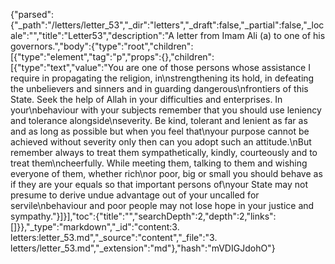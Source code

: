 {"parsed":{"_path":"/letters/letter_53","_dir":"letters","_draft":false,"_partial":false,"_locale":"","title":"Letter53","description":"A letter from Imam Ali (a) to one of his governors.","body":{"type":"root","children":[{"type":"element","tag":"p","props":{},"children":[{"type":"text","value":"You are one of those persons whose assistance I require in propagating the religion, in\nstrengthening its hold, in defeating the unbelievers and sinners and in guarding dangerous\nfrontiers of this State. Seek the help of Allah in your difficulties and enterprises. In your\nbehaviour with your subjects remember that you should use leniency and tolerance alongside\nseverity. Be kind, tolerant and lenient as far as and as long as possible but when you feel that\nyour purpose cannot be achieved without severity only then can you adopt such an attitude.\nBut remember always to treat them sympathetically, kindly, courteously and to treat them\ncheerfully. While meeting them, talking to them and wishing everyone of them, whether rich\nor poor, big or small you should behave as if they are your equals so that important persons of\nyour State may not presume to derive undue advantage out of your uncalled for servile\nbehaviour and poor people may not lose hope in your justice and sympathy."}]}],"toc":{"title":"","searchDepth":2,"depth":2,"links":[]}},"_type":"markdown","_id":"content:3. letters:letter_53.md","_source":"content","_file":"3. letters/letter_53.md","_extension":"md"},"hash":"mVDIGJdohO"}